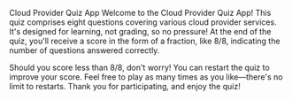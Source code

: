 Cloud Provider Quiz App
Welcome to the Cloud Provider Quiz App! This quiz comprises eight questions covering various cloud provider services. It's designed for learning, not grading, so no pressure! At the end of the quiz, you'll receive a score in the form of a fraction, like 8/8, indicating the number of questions answered correctly.

Should you score less than 8/8, don't worry! You can restart the quiz to improve your score. Feel free to play as many times as you like—there's no limit to restarts. Thank you for participating, and enjoy the quiz!

